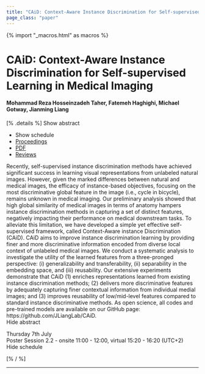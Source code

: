 ```yaml
---
title: "CAiD: Context-Aware Instance Discrimination for Self-supervised Learning in Medical Imaging"
page_class: "paper"
---
```


{% import "_macros.html" as macros %}

# CAiD: Context-Aware Instance Discrimination for Self-supervised Learning in Medical Imaging

#### Mohammad Reza Hosseinzadeh Taher, Fatemeh Haghighi, Michael Gotway, Jianming Liang

[% .details %]
<a class="toggle_visibility" data-selector=".abstract" data-level="3">Show abstract</a>
- <a class="toggle_visibility" data-selector=".schedule" data-level="3">Show schedule</a>
- <a href="">Proceedings</a>
- <a href="https://openreview.net/pdf?id=PNAdmb_Ujf">PDF</a>
- <a href="https://openreview.net/forum?id=PNAdmb_Ujf">Reviews</a>

<p>
    <span class="abstract">
        Recently, self-supervised instance discrimination methods have achieved significant success in learning visual representations from unlabeled natural images. However, given the marked differences between natural and medical images, the efficacy of instance-based objectives, focusing on the most discriminative global feature in the image (i.e., cycle in bicycle), remains unknown in medical imaging. Our preliminary analysis showed that high global similarity of medical images in terms of anatomy hampers instance discrimination methods in capturing a set of distinct features, negatively impacting their performance on medical downstream tasks. To alleviate this limitation, we have developed a simple yet effective self-supervised framework, called Context-Aware instance Discrimination (CAiD). CAiD aims to improve instance discrimination learning by providing finer and more discriminative information encoded from diverse local context of unlabeled medical images. We conduct a systematic analysis to investigate the utility of the learned features from a three-pronged perspective: (i) generalizability and transferability, (ii) separability in the embedding space, and (iii) reusability. Our extensive experiments demonstrate that CAiD (1) enriches representations learned from existing instance discrimination methods; (2) delivers more discriminative features by adequately capturing finer contextual information from individual medial images; and (3) improves reusability of low/mid-level features compared to standard instance discriminative methods. As open science, all codes and pre-trained models are available on our GitHub page: https://github.com/JLiangLab/CAiD.
        <br>
        <span class="actions"><a class="toggle_visibility" data-level="2">Hide abstract</a></span>
    </span>
</p>

<p>
    <span class="schedule">
        Thursday 7th July<br>Poster Session 2.2 - onsite 11:00 - 12:00, virtual 15:20 - 16:20 (UTC+2)
        <br>
        <span class="actions"><a class="toggle_visibility" data-level="2">Hide schedule</a></span>
    </span>
</p>

[% / %]


---
<!-- { macros.presentation('', '', 720, 450) } -->
